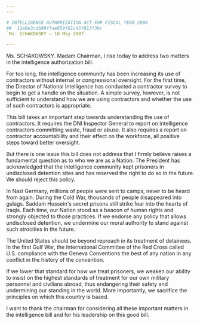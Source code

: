 ```yaml
---
---

# INTELLIGENCE AUTHORIZATION ACT FOR FISCAL YEAR 2008
## `11e9e3cdb99ffae859f61c45f013f3bc`
`Ms. SCHAKOWSKY — 10 May 2007`

---
```



Ms. SCHAKOWSKY. Madam Chairman, I rise today to address two matters 
in the intelligence authorization bill.

For too long, the intelligence community has been increasing its use 
of contractors without internal or congressional oversight. For the 
first time, the Director of National Intelligence has conducted a 
contractor survey to begin to get a handle on the situation. A simple 
survey, however, is not sufficient to understand how we are using 
contractors and whether the use of such contractors is appropriate.

This bill takes an important step towards understanding the use of 
contractors. It requires the DNI Inspector General to report on 
intelligence contractors committing waste, fraud or abuse. It also 
requires a report on contractor accountability and their effect on the 
workforce, all positive steps toward better oversight.

But there is one issue this bill does not address that I firmly 
believe raises a fundamental question as to who we are as a Nation. The 
President has acknowledged that the intelligence community kept 
prisoners in undisclosed detention sites and has reserved the right to 
do so in the future. We should reject this policy.

In Nazi Germany, millions of people were sent to camps, never to be 
heard from again. During the Cold War, thousands of people disappeared 
into gulags. Saddam Hussein's secret prisons still strike fear into the 
hearts of Iraqis. Each time, our Nation stood as a beacon of human 
rights and strongly objected to those practices. If we endorse any 
policy that allows undisclosed detention, we undermine our moral 
authority to stand against such atrocities in the future.

The United States should be beyond reproach in its treatment of 
detainees. In the first Gulf War, the International Committee of the 
Red Cross called U.S. compliance with the Geneva Conventions the best 
of any nation in any conflict in the history of the convention.

If we lower that standard for how we treat prisoners, we weaken our 
ability to insist on the highest standards of treatment for our own 
military personnel and civilians abroad, thus endangering their safety 
and undermining our standing in the world. More importantly, we 
sacrifice the principles on which this country is based.

I want to thank the chairman for considering all these important 
matters in the intelligence bill and for his leadership on this good 
bill.